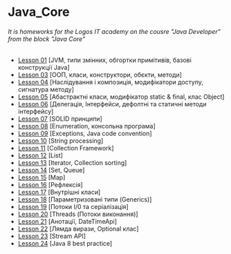 # Java_Core
<h6>It is homeworks for the Logos IT academy on the cousre "Java Developer" from the block "Java Core"</h6>
<ul>
    <li>
        <a href="https://github.com/olegnakhod/Java_Core_Lesson/tree/all_homeworks/Lesson%2001/src/academy/lgs">Lesson 01</a> [JVM, типи змінних, обгортки примітивів, базові конструкції Java]</li>
    <li>
        <a href="https://github.com/olegnakhod/Java_Core_Lesson/tree/all_homeworks/Lesson%2003/src/academy/lgs">Lesson 03</a> [ООП, класи, конструктори, обєкти, методи]</li>
    <li>
        <a href="https://github.com/olegnakhod/Java_Core_Lesson/tree/all_homeworks/Lesson%2004/src/academy/lgs">Lesson 04</a> [Наслідування і композиція, модифікатори доступу, сигнатура методу]</li>
    <li>
        <a href="https://github.com/olegnakhod/Java_Core_Lesson/tree/all_homeworks/Lesson%2005/src/academy/lgs">Lesson 05</a> [Абастрактні класи, модифікатор static & final, клас Object]</li>
    <li>
        <a href="https://github.com/olegnakhod/Java_Core_Lesson/tree/all_homeworks/Lesson%2006/src/academy/lgs">Lesson 06</a> [Делегація, Інтерфейси, дефолтні та статичні методи інтерфейсу]</li>
    <li>
        <a href="https://github.com/olegnakhod/Java_Core_Lesson/tree/all_homeworks/Lesson%2007/src/academy/lgs">Lesson 07</a> [SOLID принципи]</li>
    <li>
        <a href="https://github.com/olegnakhod/Java_Core_Lesson/tree/all_homeworks/Lesson%2008/src/academy/lgs">Lesson 08</a> [Enumeration, консольна програма]</li>
    <li>
        <a href="https://github.com/olegnakhod/Java_Core_Lesson/tree/all_homeworks/Lesson%2009/src/academy/lgs">Lesson 09</a> [Exceptions, Java code convention]</li>
    <li>
        <a href="https://github.com/olegnakhod/Java_Core_Lesson/tree/all_homeworks/Lesson%2010/src/academy/lgs">Lesson 10</a> [String processing]</li>
    <li>
        <a href="https://github.com/olegnakhod/Java_Core_Lesson/tree/all_homeworks/Lesson%2011/src/academy/lgs">Lesson 11</a> [Collection Framework]</li>
     <li>
        <a href="https://github.com/olegnakhod/Java_Core_Lesson/tree/all_homeworks/Lesson%2012/src/academy/lgs">Lesson 12</a> [List]</li>
     <li>
        <a href="https://github.com/olegnakhod/Java_Core_Lesson/tree/all_homeworks/Lesson%2013/src/academy/lgs">Lesson 13</a> [Iterator, Collection sorting]</li> 
     <li>
        <a href="https://github.com/olegnakhod/Java_Core_Lesson/tree/all_homeworks/Lesson%2014/src/academy/lgs">Lesson 14</a> [Set, Queue]</li>   
    <li>
        <a href="https://github.com/olegnakhod/Java_Core_Lesson/tree/all_homeworks/Lesson%2015/src/academy/lgs">Lesson 15</a> [Map]</li>
     <li>
        <a href="https://github.com/olegnakhod/Java_Core_Lesson/tree/all_homeworks/Lesson%2016/src/academy/lgs">Lesson 16</a> [Рефлексія]</li>
    <li>
        <a href="https://github.com/olegnakhod/Java_Core_Lesson/tree/all_homeworks/Lesson%2017/src/academy/lgs">Lesson 17</a> [Внутрішні класи]</li>
    <li>
        <a href="https://github.com/olegnakhod/Java_Core_Lesson/tree/all_homeworks/Lesson%2018/src/academy/lgs">Lesson 18</a> [Параметризовані типи (Generics)]</li>
    <li>
        <a href="https://github.com/olegnakhod/Java_Core_Lesson/tree/all_homeworks/Lesson%2019/src/academy/lgs">Lesson 19</a> [Потоки I/0 та серіалізація]</li>
    <li>
        <a href="https://github.com/olegnakhod/Java_Core_Lesson/tree/all_homeworks/Lesson%2020/src/academy/lgs">Lesson 20</a> [Threads (Потоки виконання)]</li>
    <li>
        <a href="https://github.com/olegnakhod/Java_Core_Lesson/tree/all_homeworks/Lesson%2021/src/academy/lgs">Lesson 21</a> [Анотації, DateTimeApi]</li>
    <li>
        <a href="https://github.com/olegnakhod/Java_Core_Lesson/tree/all_homeworks/Lesson%2022/src/academy/lgs">Lesson 22</a> [Лямда вирази, Optional клас]</li>
    <li>
        <a href="https://github.com/olegnakhod/Java_Core_Lesson/tree/all_homeworks/Lesson%2023/src/academy/lgs">Lesson 23</a> [Stream API]</li>
     <li>
        <a href="https://github.com/olegnakhod/Java_Core_Lesson/tree/all_homeworks/Lesson%2024/src/academy/lgs">Lesson 24</a> [Java 8 best practice]</li>
</ul>


      



